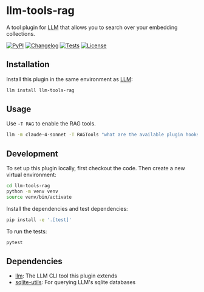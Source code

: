 # llm-tools-rag

A tool plugin for [LLM](https://llm.datasette.io/) that allows you to search over your embedding collections.

[![PyPI](https://img.shields.io/pypi/v/llm-tools-rag.svg)](https://pypi.org/project/llm-tools-rag/)
[![Changelog](https://img.shields.io/github/v/release/daturkel/llm-tools-rag?include_prereleases&label=changelog)](https://github.com/daturkel/llm-tools-rag/releases)
[![Tests](https://github.com/daturkel/llm-tools-rag/actions/workflows/test.yml/badge.svg)](https://github.com/daturkel/llm-tools-rag/actions/workflows/test.yml)
[![License](https://img.shields.io/badge/license-Apache%202.0-blue.svg)](https://github.com/daturkel/llm-tools-rag/blob/main/LICENSE)

## Installation

Install this plugin in the same environment as [LLM](https://llm.datasette.io/):

```bash
llm install llm-tools-rag
```

## Usage

Use `-T RAG` to enable the RAG tools.


```bash
llm -m claude-4-sonnet -T RAGTools "what are the available plugin hooks in llm?"
```

## Development

To set up this plugin locally, first checkout the code. Then create a new virtual environment:

```bash
cd llm-tools-rag
python -m venv venv
source venv/bin/activate
```

Install the dependencies and test dependencies:

```bash
pip install -e '.[test]'
```

To run the tests:

```bash
pytest
```

## Dependencies

- [llm](https://llm.datasette.io/): The LLM CLI tool this plugin extends
- [sqlite-utils](https://sqlite-utils.datasette.io/en/stable/): For querying LLM's sqlite databases
